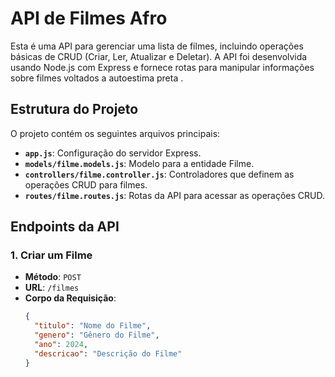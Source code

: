 # API de Filmes Afro

Esta é uma API para gerenciar uma lista de filmes, incluindo operações básicas de CRUD (Criar, Ler, Atualizar e Deletar). A API foi desenvolvida usando Node.js com Express e fornece rotas para manipular informações sobre filmes voltados a autoestima preta .

## Estrutura do Projeto

O projeto contém os seguintes arquivos principais:

- **`app.js`**: Configuração do servidor Express.
- **`models/filme.models.js`**: Modelo para a entidade Filme.
- **`controllers/filme.controller.js`**: Controladores que definem as operações CRUD para filmes.
- **`routes/filme.routes.js`**: Rotas da API para acessar as operações CRUD.

## Endpoints da API

### 1. Criar um Filme

- **Método**: `POST`
- **URL**: `/filmes`
- **Corpo da Requisição**:
  ```json
  {
    "titulo": "Nome do Filme",
    "genero": "Gênero do Filme",
    "ano": 2024,
    "descricao": "Descrição do Filme"
  }

